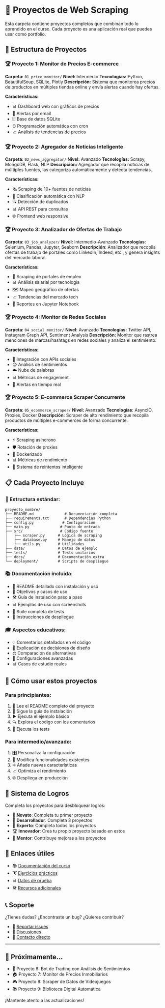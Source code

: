 # 🚀 Proyectos de Web Scraping

Esta carpeta contiene proyectos completos que combinan todo lo aprendido en el curso. Cada proyecto es una aplicación real que puedes usar como portfolio.

## 📂 Estructura de Proyectos

### 🏆 Proyecto 1: Monitor de Precios E-commerce
**Carpeta:** `01_price_monitor/`
**Nivel:** Intermedio
**Tecnologías:** Python, BeautifulSoup, SQLite, Plotly
**Descripción:** Sistema que monitorea precios de productos en múltiples tiendas online y envía alertas cuando hay ofertas.

**Características:**
- 📊 Dashboard web con gráficos de precios
- 📧 Alertas por email
- 🗄️ Base de datos SQLite
- ⏰ Programación automática con cron
- 📈 Análisis de tendencias de precios

### 🏆 Proyecto 2: Agregador de Noticias Inteligente
**Carpeta:** `02_news_aggregator/`
**Nivel:** Avanzado
**Tecnologías:** Scrapy, MongoDB, Flask, NLP
**Descripción:** Agregador que recopila noticias de múltiples fuentes, las categoriza automáticamente y detecta tendencias.

**Características:**
- 🗞️ Scraping de 10+ fuentes de noticias
- 🤖 Clasificación automática con NLP
- 🔍 Detección de duplicados
- 📊 API REST para consultas
- 🌐 Frontend web responsive

### 🏆 Proyecto 3: Analizador de Ofertas de Trabajo
**Carpeta:** `03_job_analyzer/`
**Nivel:** Intermedio-Avanzado
**Tecnologías:** Selenium, Pandas, Jupyter, Seaborn
**Descripción:** Analizador que recopila ofertas de trabajo de portales como LinkedIn, Indeed, etc., y genera insights del mercado laboral.

**Características:**
- 💼 Scraping de portales de empleo
- 📊 Análisis salarial por tecnología
- 🗺️ Mapeo geográfico de ofertas
- 📈 Tendencias del mercado tech
- 📓 Reportes en Jupyter Notebook

### 🏆 Proyecto 4: Monitor de Redes Sociales
**Carpeta:** `04_social_monitor/`
**Nivel:** Avanzado
**Tecnologías:** Twitter API, Instagram Graph API, Sentiment Analysis
**Descripción:** Monitor que rastrea menciones de marcas/hashtags en redes sociales y analiza el sentimiento.

**Características:**
- 📱 Integración con APIs sociales
- 😊 Análisis de sentimientos
- ☁️ Nube de palabras
- 📊 Métricas de engagement
- 🚨 Alertas en tiempo real

### 🏆 Proyecto 5: E-commerce Scraper Concurrente
**Carpeta:** `05_ecommerce_scraper/`
**Nivel:** Avanzado
**Tecnologías:** AsyncIO, Proxies, Docker
**Descripción:** Scraper de alto rendimiento que recopila productos de múltiples e-commerces de forma concurrente.

**Características:**
- ⚡ Scraping asíncrono
- 🛡️ Rotación de proxies
- 🐳 Dockerizado
- 📊 Métricas de rendimiento
- 🔄 Sistema de reintentos inteligente

## 📋 Cada Proyecto Incluye

### 📁 Estructura estándar:
```
proyecto_nombre/
├── README.md              # Documentación completa
├── requirements.txt       # Dependencias Python
├── config.py             # Configuración
├── main.py              # Punto de entrada
├── src/                 # Código fuente
│   ├── scraper.py      # Lógica de scraping
│   ├── database.py     # Manejo de datos
│   └── utils.py        # Utilidades
├── data/               # Datos de ejemplo
├── tests/              # Tests unitarios
├── docs/               # Documentación extra
└── deployment/         # Scripts de despliegue
```

### 📚 Documentación incluida:
- 📖 README detallado con instalación y uso
- 🎯 Objetivos y casos de uso
- 🛠️ Guía de instalación paso a paso
- 📊 Ejemplos de uso con screenshots
- 🧪 Suite completa de tests
- 🚀 Instrucciones de despliegue

### 🎓 Aspectos educativos:
- 💡 Comentarios detallados en el código
- 📝 Explicación de decisiones de diseño
- ⚖️ Comparación de alternativas
- 🔧 Configuraciones avanzadas
- 📊 Casos de estudio reales

## 🎯 Cómo usar estos proyectos

### Para principiantes:
1. 📖 Lee el README completo del proyecto
2. 🔧 Sigue la guía de instalación
3. ▶️ Ejecuta el ejemplo básico
4. 🔍 Explora el código con los comentarios
5. 🧪 Ejecuta los tests

### Para intermedio/avanzado:
1. 🎛️ Personaliza la configuración
2. 🔄 Modifica funcionalidades existentes
3. ➕ Añade nuevas características
4. 📈 Optimiza el rendimiento
5. 🌐 Despliega en producción

## 🏅 Sistema de Logros

Completa los proyectos para desbloquear logros:

- 🥉 **Novato**: Completa tu primer proyecto
- 🥈 **Desarrollador**: Completa 3 proyectos
- 🥇 **Experto**: Completa todos los proyectos
- 🏆 **Innovador**: Crea tu propio proyecto basado en estos
- 🌟 **Mentor**: Contribuye mejoras a los proyectos

## 🔗 Enlaces útiles

- 📚 [Documentación del curso](../notebooks/)
- 🏋️ [Ejercicios prácticos](../exercises/)
- 📊 [Datos de prueba](../data/)
- 🛠️ [Recursos adicionales](../resources/)

## 📞 Soporte

¿Tienes dudas? ¿Encontraste un bug? ¿Quieres contribuir?

- 🐛 [Reportar issues](https://github.com/tu-usuario/web-scraping-course/issues)
- 💬 [Discusiones](https://github.com/tu-usuario/web-scraping-course/discussions)
- 📧 [Contacto directo](mailto:support@example.com)

---

## 🌟 Próximamente...

- 🤖 Proyecto 6: Bot de Trading con Análisis de Sentimientos
- 🏠 Proyecto 7: Monitor de Precios Inmobiliarios
- 🎮 Proyecto 8: Scraper de Datos de Videojuegos
- 📚 Proyecto 9: Biblioteca Digital Automática

¡Mantente atento a las actualizaciones!